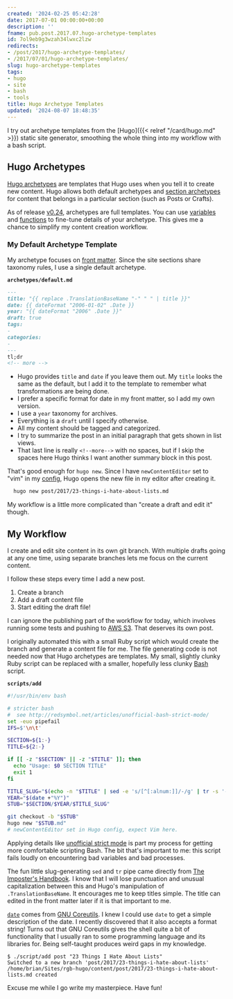 ```yaml
---
created: '2024-02-25 05:42:28'
date: 2017-07-01 00:00:00+00:00
description: ''
fname: pub.post.2017.07.hugo-archetype-templates
id: 7ol9eb9g3wzah34lwxc2lzw
redirects:
- /post/2017/hugo-archetype-templates/
- /2017/07/01/hugo-archetype-templates/
slug: hugo-archetype-templates
tags:
- hugo
- site
- bash
- tools
title: Hugo Archetype Templates
updated: '2024-08-07 18:48:35'
---
```


I try out archetype templates from the [Hugo]({{< relref "/card/hugo.md" >}}) static site generator, smoothing the
whole thing into my workflow with a bash script.

## Hugo Archetypes

[Hugo archetypes](http://gohugo.io/content/archetypes/) are templates that Hugo uses when you tell it to create new content. Hugo allows both default archetypes and [section archetypes](http://gohugo.io/content/archetypes/#section-archetypes) for content that belongs in a particular section (such as Posts or Crafts).

As of release [v0.24](https://github.com/gohugoio/hugo/releases/tag/v0.24), archetypes are full templates. You can use [variables](http://gohugo.io/templates/variables/) and [functions](http://gohugo.io/templates/functions/)  to fine-tune details of your archetype. This gives me a chance to simplify my content creation workflow.

### My Default Archetype Template

My archetype focuses on [front matter](http://gohugo.io/content/front-matter/). Since the site sections share taxonomy rules, I use a single default archetype.

**`archetypes/default.md`**

```markdown
---
title: "{{ replace .TranslationBaseName "-" " " | title }}"
date: {{ dateFormat "2006-01-02" .Date }}
year: "{{ dateFormat "2006" .Date }}"
draft: true
tags:
-
categories:
-
---
tl;dr
<!-- more -->
```

* Hugo provides `title` and `date` if you leave them out. My `title` looks the   same as the default, but I add it to the template to remember what   transformations are being done.
* I prefer a specific format for date in my front matter, so I add my own   version.
* I use a `year` taxonomy for archives.
* Everything is a `draft` until I specify otherwise.
* All my content should be tagged and categorized.
* I try to summarize the post in an initial paragraph that gets shown in list   views.
* That last line is really <code>&#60;&#33;&#45;&#45;more&#45;&#45;&#62;</code>  with no spaces, but if I skip the spaces here Hugo thinks I want another summary block in this post.

That's good enough for `hugo new`. Since I have `newContentEditor` set to "vim" in my [config](http://gohugo.io/overview/configuration/), Hugo opens the new file in my editor after creating it.

```bash
  hugo new post/2017/23-things-i-hate-about-lists.md
```

My workflow is a little more complicated than "create a draft and edit it" though.

## My Workflow

I create and edit site content in its own git branch. With multiple drafts going at any one time, using separate branches lets me focus on the current content.

I follow these steps every time I add a new post.

1. Create a branch
2. Add a draft content file
3. Start editing the draft file!

I can ignore the publishing part of the workflow for today, which involves running some tests and pushing to [AWS S3](https://aws.amazon.com/s3/). That deserves its own post.

I originally automated this with a small Ruby script which would create the branch and generate a content file for me. The file generating code is not needed now that Hugo archetypes are templates. My small, slightly clunky Ruby script can be replaced with a smaller, hopefully less clunky [Bash](https://www.gnu.org/software/bash/) script.

**`scripts/add`**

```bash
#!/usr/bin/env bash

# stricter bash
#  see http://redsymbol.net/articles/unofficial-bash-strict-mode/
set -euo pipefail
IFS=$'\n\t'

SECTION=${1:-}
TITLE=${2:-}

if [[ -z "$SECTION" || -z "$TITLE" ]]; then
  echo "Usage: $0 SECTION TITLE"
  exit 1
fi

TITLE_SLUG="$(echo -n "$TITLE" | sed -e 's/[^[:alnum:]]/-/g' | tr -s '-' | tr A-Z a-z)"
YEAR="$(date +"%Y")"
STUB="$SECTION/$YEAR/$TITLE_SLUG"

git checkout -b "$STUB"
hugo new "$STUB.md"
# newContentEditor set in Hugo config, expect Vim here.
```

Applying details like [unofficial strict mode](http://redsymbol.net/articles/unofficial-bash-strict-mode/) is part my process for getting more comfortable scripting Bash. The bit that's important to me: this script fails loudly on encountering bad variables and bad processes.

The fun little slug-generating `sed` and `tr` pipe came directly from [The Imposter's Handbook](https://bigmachine.io/products/the-imposters-handbook/). I know that I will lose punctuation and unusual capitalization between this and Hugo's manipulation of `.TranslationBaseName`. It encourages me to keep titles simple. The title can edited in the front matter later if it is that important to me.

[`date`](https://www.gnu.org/software/coreutils/manual/html_node/date-invocation.html#date-invocation) comes from [GNU Coreutils](https://www.gnu.org/software/coreutils/manual/html_node/index.html#Top). I knew I could use `date` to get a simple description of the date. I recently discovered that it also accepts a format string! Turns out that GNU Coreutils gives the shell quite a bit of functionality that I usually ran to some programming language and its libraries for. Being self-taught produces weird gaps in my knowledge.

```console
$ ./script/add post "23 Things I Hate About Lists"
Switched to a new branch 'post/2017/23-things-i-hate-about-lists'
/home/brian/Sites/rgb-hugo/content/post/2017/23-things-i-hate-about-lists.md created
```

Excuse me while I go write my masterpiece. Have fun!